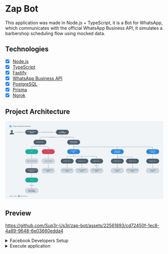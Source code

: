 # Zap Bot

This application was made in Node.js + TypeScript, it is a Bot for WhatsApp, which communicates with the official WhatsApp Business API, it simulates a barbershop scheduling flow using mocked data.

## Technologies

- [x] [Node.js](https://nodejs.org)
- [x] [TypeScript](https://www.typescriptlang.org)
- [x] [Fastify](https://fastify.dev)
- [x] [WhatsApp Business API](https://business.whatsapp.com/products/business-platform)
- [x] [PostgreSQL](https://www.postgresql.org)
- [x] [Prisma](https://www.prisma.io)
- [x] [Ngrok](https://ngrok.com)

## Project Architecture

![project-architecture-overview](.github/docs/flow/zap-bot-flow.png)

## Preview

https://github.com/Sup3r-Us3r/zap-bot/assets/22561893/cd72450f-1ec8-4a89-9648-6e03660edda4

<details>
<summary>Facebook Developers Setup</summary>

Follow the steps below to configure your application on Facebook Developers.

Go to Facebook Developers here: [link](https://developers.facebook.com)

### Step 1

Access My Apps page

![facebook-developers-step-1](.github/docs/facebook-developers/1.png)

### Step 2

Create a new app

![facebook-developers-step-2](.github/docs/facebook-developers/2.png)

### Step 3

Select what the app does

![facebook-developers-step-3](.github/docs/facebook-developers/3.png)

### Step 4

Select app type

![facebook-developers-step-4](.github/docs/facebook-developers/4.png)

### Step 5

Add app info

![facebook-developers-step-5](.github/docs/facebook-developers/5.png)

### Step 6

Setup WhatsApp

![facebook-developers-step-6](.github/docs/facebook-developers/6.png)
![facebook-developers-step-7](.github/docs/facebook-developers/7.png)

### Step 7

WhatsApp API Setup

![facebook-developers-step-8](.github/docs/facebook-developers/8.png)

This step is important, you must copy the `Temporary access token` and paste it into the `.env` file in the `GRAPH_API_TOKEN` variable, the API Setup documentation will cover environment variables.

You need to select the test number that WhatsApp will generate for you, and you also need to enter your real cell phone number. After that, you must click on `Send message` to have a test message sent on your WhatsApp.

### Step 8

WhatsApp configuration

![facebook-developers-step-9](.github/docs/facebook-developers/9.png)

This step is also very important, in it we need to inform the `Callback URL` and the `Verify token`, this URL will be used for WhatsApp to verify our Webhook.

- **Callback URL**: It is the https URL that will be generated by Ngrok, and `/webhook` is the API endpoint with `GET` method that will be used to verify the Webhook.
- **Verify token**: It is the name of your app

You will only be able to complete this step after setting up the API, so access the documentation below to run the API and make all the necessary settings, and return to this step when finished.

![facebook-developers-step-10](.github/docs/facebook-developers/10.png)

In this step we need to select the `messages` event, this means that when the user sends us a message, WhatsApp will notify us by calling the `/webhook` endpoint with the `POST` method.

</details>

<details>
<summary>Execute application</summary>

## Setup API

### Install dependencies

```sh
$ npm i
```

### Create your `.env`

```sh
$ cp .env.example .env
```

Change these variables to their appropriate value and save the file:

```sh
WEBHOOK_VERIFY_TOKEN="App name"
GRAPH_API_TOKEN="Temporary access token"
```

### Install Ngrok

As we are going to run the project in development mode, we need to use Ngrok to be able to generate an HTTPS link that will expose our local server to the internet, it would be as if our API were published in production, it's just a way to get around this problem, Therefore, the WhatsApp platform will be able to interact with our API locally without having to actually publish it.

It's very simple, you just need to create an account and install [Ngrok](https://ngrok.com), it's free.

## Execute API Server

### Start PostgreSQL

```sh
$ docker-compose up -d
```

### Run migration

```sh
$ npx prisma migrate dev
```

### Run API

```sh
$ npm run dev
```

### Run Ngrok

```sh
$ ngrok http 8080
```

After running the above command, Ngrok will generate an HTTPS URL for you to use. This URL can access the API that is running locally externally.

![facebook-developers-step-9-1](.github/docs/facebook-developers/9.1.png)

> 8080 is the server port, if you change this port number you will need to run ngrok with this changed port.

</details>
